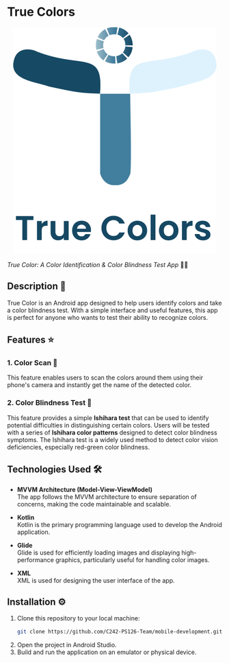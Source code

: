 # True Colors

<p align="center">
  <img src="app/src/main/res/drawable/true_colors_logo.png" alt="True Color Logo">
</p>

_True Color: A Color Identification & Color Blindness Test App_ 🧑‍⚕️

## Description 📱

True Color is an Android app designed to help users identify colors and take a color blindness test. With a simple interface and useful features, this app is perfect for anyone who wants to test their ability to recognize colors.

## Features ⭐

### 1. Color Scan 📸
This feature enables users to scan the colors around them using their phone's camera and instantly get the name of the detected color.

### 2. Color Blindness Test 🧠
This feature provides a simple **Ishihara test** that can be used to identify potential difficulties in distinguishing certain colors. Users will be tested with a series of **Ishihara color patterns** designed to detect color blindness symptoms. The Ishihara test is a widely used method to detect color vision deficiencies, especially red-green color blindness.

## Technologies Used 🛠️

- **MVVM Architecture (Model-View-ViewModel)**  
  The app follows the MVVM architecture to ensure separation of concerns, making the code maintainable and scalable.

- **Kotlin**  
  Kotlin is the primary programming language used to develop the Android application.

- **Glide**  
  Glide is used for efficiently loading images and displaying high-performance graphics, particularly useful for handling color images.

- **XML**  
  XML is used for designing the user interface of the app.


## Installation ⚙️

1. Clone this repository to your local machine:
   ```bash
   git clone https://github.com/C242-PS126-Team/mobile-development.git
2. Open the project in Android Studio.
3. Build and run the application on an emulator or physical device.
